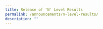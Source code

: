```yaml
---
title: Release of 'N' Level Results
permalink: /announcements/n-level-results/
description: ""
---
```


